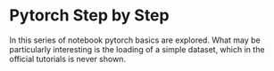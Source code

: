 # Pytorch Step by Step

In this series of notebook pytorch basics are explored.
What may be particularly interesting is the loading of a simple dataset,
which in the official tutorials is never shown.


